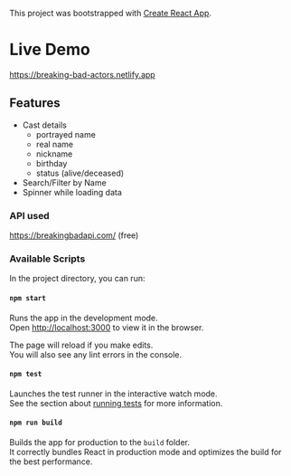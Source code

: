 This project was bootstrapped with [Create React App](https://github.com/facebook/create-react-app).

# Live Demo
https://breaking-bad-actors.netlify.app

## Features
- Cast details
  + portrayed name
  + real name
  + nickname
  + birthday
  + status (alive/deceased)
- Search/Filter by Name
- Spinner while loading data

### API used 
https://breakingbadapi.com/ (free)


### Available Scripts

In the project directory, you can run:

#### `npm start`

Runs the app in the development mode.<br />
Open [http://localhost:3000](http://localhost:3000) to view it in the browser.

The page will reload if you make edits.<br />
You will also see any lint errors in the console.

#### `npm test`

Launches the test runner in the interactive watch mode.<br />
See the section about [running tests](https://facebook.github.io/create-react-app/docs/running-tests) for more information.

#### `npm run build`

Builds the app for production to the `build` folder.<br />
It correctly bundles React in production mode and optimizes the build for the best performance.


